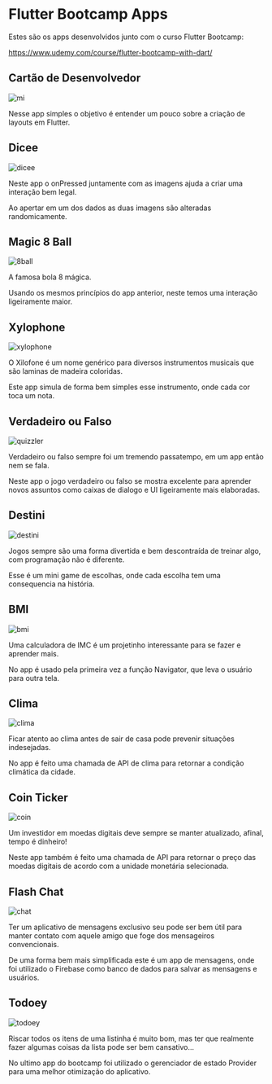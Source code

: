 # Flutter Bootcamp Apps
Estes são os apps desenvolvidos junto com o curso Flutter Bootcamp:

https://www.udemy.com/course/flutter-bootcamp-with-dart/

## Cartão de Desenvolvedor

![mi](https://github.com/northonBarbosa/flutterBootcampApps/blob/master/miFlutter.png)

Nesse app simples o objetivo é entender um pouco sobre a criação de layouts em Flutter.

## Dicee

![dicee](https://github.com/northonBarbosa/flutterBootcampApps/blob/master/dicee.gif)

Neste app o onPressed juntamente com as imagens ajuda a criar uma interação bem legal.

Ao apertar em um dos dados as duas imagens são alteradas randomicamente.

## Magic 8 Ball

![8ball](https://github.com/northonBarbosa/flutterBootcampApps/blob/master/8ball.gif)

A famosa bola 8 mágica. 

Usando os mesmos princípios do app anterior, neste temos uma interação ligeiramente maior.

## Xylophone

![xylophone](https://github.com/northonBarbosa/flutterBootcampApps/blob/master/xylophone.gif)

O Xilofone é um nome genérico para diversos instrumentos musicais que são laminas de madeira coloridas.

Este app simula de forma bem simples esse instrumento, onde cada cor toca um nota.

## Verdadeiro ou Falso

![quizzler](https://github.com/northonBarbosa/flutterBootcampApps/blob/master/quizzler.gif)

Verdadeiro ou falso sempre foi um tremendo passatempo, em um app então nem se fala.

Neste app o jogo verdadeiro ou falso se mostra excelente para aprender novos assuntos como caixas de dialogo e UI ligeiramente mais elaboradas.

## Destini

![destini](https://github.com/northonBarbosa/flutterBootcampApps/blob/master/destini.gif)

Jogos sempre são uma forma divertida e bem descontraída de treinar algo, com programação não é diferente.

Esse é um mini game de escolhas, onde cada escolha tem uma consequencia na história.

## BMI

![bmi](https://github.com/northonBarbosa/flutterBootcampApps/blob/master/bmi.gif)

Uma calculadora de IMC é um projetinho interessante para se fazer e aprender mais.

No app é usado pela primeira vez a função Navigator, que leva o usuário para outra tela.

## Clima

![clima](https://github.com/northonBarbosa/flutterBootcampApps/blob/master/clima.gif)

Ficar atento ao clima antes de sair de casa pode prevenir situações indesejadas.

No app é feito uma chamada de API de clima para retornar a condição climática da cidade.

## Coin Ticker

![coin](https://github.com/northonBarbosa/flutterBootcampApps/blob/master/coin.gif)

Um investidor em moedas digitais deve sempre se manter atualizado, afinal, tempo é dinheiro!

Neste app também é feito uma chamada de API para retornar o preço das moedas digitais de acordo com a unidade monetária selecionada.

## Flash Chat

![chat](https://github.com/northonBarbosa/flutterBootcampApps/blob/master/chat.gif)

Ter um aplicativo de mensagens exclusivo seu pode ser bem útil para manter contato com aquele amigo que foge dos mensageiros convencionais.

De uma forma bem mais simplificada este é um app de mensagens, onde foi utilizado o Firebase como banco de dados para salvar as mensagens e usuários.

## Todoey

![todoey](https://github.com/northonBarbosa/flutterBootcampApps/blob/master/todoey.gif)

Riscar todos os itens de uma listinha é muito bom, mas ter que realmente fazer algumas coisas da lista pode ser bem cansativo...

No ultimo app do bootcamp foi utilizado o gerenciador de estado Provider para uma melhor otimização do aplicativo.

